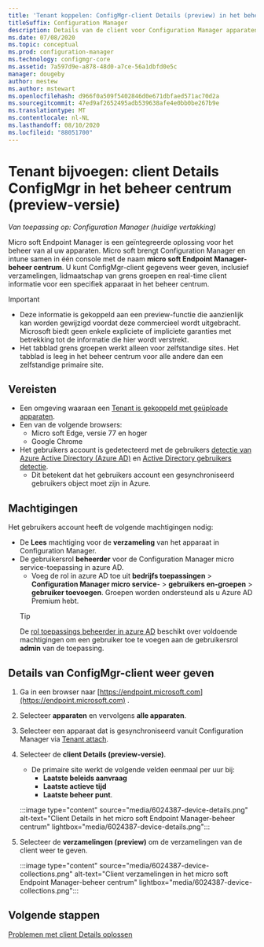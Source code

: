 ```yaml
---
title: 'Tenant koppelen: ConfigMgr-client Details (preview) in het beheer centrum'
titleSuffix: Configuration Manager
description: Details van de client voor Configuration Manager apparaten weer geven vanuit het beheer centrum.
ms.date: 07/08/2020
ms.topic: conceptual
ms.prod: configuration-manager
ms.technology: configmgr-core
ms.assetid: 7a597d9e-a878-48d0-a7ce-56a1dbfd0e5c
manager: dougeby
author: mestew
ms.author: mstewart
ms.openlocfilehash: d966f0a509f5402846d0e671dbfaed571ac70d2a
ms.sourcegitcommit: 47ed9af2652495adb539638afe4e0bb0be267b9e
ms.translationtype: MT
ms.contentlocale: nl-NL
ms.lasthandoff: 08/10/2020
ms.locfileid: "88051700"
---
```

# <a name="tenant-attach-configmgr-client-details-in-the-admin-center-preview"></a><a name="bkmk_mem"></a>Tenant bijvoegen: client Details ConfigMgr in het beheer centrum (preview-versie)
<!--6024387, 6374854, 6521921, intune 7552762 pubpreview July 7, 2020-->
*Van toepassing op: Configuration Manager (huidige vertakking)*

Micro soft Endpoint Manager is een geïntegreerde oplossing voor het beheer van al uw apparaten. Micro soft brengt Configuration Manager en intune samen in één console met de naam **micro soft Endpoint Manager-beheer centrum**. U kunt ConfigMgr-client gegevens weer geven, inclusief verzamelingen, lidmaatschap van grens groepen en real-time client informatie voor een specifiek apparaat in het beheer centrum.

> [!Important]
> - Deze informatie is gekoppeld aan een preview-functie die aanzienlijk kan worden gewijzigd voordat deze commercieel wordt uitgebracht. Microsoft biedt geen enkele expliciete of impliciete garanties met betrekking tot de informatie die hier wordt verstrekt.
> - Het tabblad grens groepen werkt alleen voor zelfstandige sites. Het tabblad is leeg in het beheer centrum voor alle andere dan een zelfstandige primaire site.

## <a name="prerequisites"></a>Vereisten

- Een omgeving waaraan een [Tenant is gekoppeld met geüploade apparaten](device-sync-actions.md).
- Een van de volgende browsers:
  - Micro soft Edge, versie 77 en hoger
  - Google Chrome
- Het gebruikers account is gedetecteerd met de gebruikers [detectie van Azure Active Directory (Azure AD)](https://docs.microsoft.com/mem/configmgr/core/servers/deploy/configure/about-discovery-methods#azureaddisc) en [Active Directory gebruikers detectie](https://docs.microsoft.com/mem/configmgr/core/servers/deploy/configure/about-discovery-methods#bkmk_aboutUser).
  - Dit betekent dat het gebruikers account een gesynchroniseerd gebruikers object moet zijn in Azure.

## <a name="permissions"></a>Machtigingen

Het gebruikers account heeft de volgende machtigingen nodig:

- De **Lees** machtiging voor de **verzameling** van het apparaat in Configuration Manager.
- De gebruikersrol **beheerder** voor de Configuration Manager micro service-toepassing in azure AD.
  - Voeg de rol in azure AD toe uit **bedrijfs toepassingen**  >  **Configuration Manager micro service**-  >  **gebruikers en-groepen**  >  **gebruiker toevoegen**. Groepen worden ondersteund als u Azure AD Premium hebt.
   > [!TIP]
   > De [rol toepassings beheerder in azure AD](https://docs.microsoft.com/azure/active-directory/users-groups-roles/directory-assign-admin-roles) beschikt over voldoende machtigingen om een gebruiker toe te voegen aan de gebruikersrol **admin** van de toepassing.

## <a name="view-configmgr-client-details"></a>Details van ConfigMgr-client weer geven

1. Ga in een browser naar [https://endpoint.microsoft.com](https://endpoint.microsoft.com) .
1. Selecteer **apparaten** en vervolgens **alle apparaten**.
1. Selecteer een apparaat dat is gesynchroniseerd vanuit Configuration Manager via [Tenant attach](device-sync-actions.md).
1. Selecteer de **client Details (preview-versie)**.
   - De primaire site werkt de volgende velden eenmaal per uur bij:
      - **Laatste beleids aanvraag**
      - **Laatste actieve tijd**
      - **Laatste beheer punt**.

   :::image type="content" source="media/6024387-device-details.png" alt-text="Client Details in het micro soft Endpoint Manager-beheer centrum" lightbox="media/6024387-device-details.png":::

1. Selecteer de **verzamelingen (preview)** om de verzamelingen van de client weer te geven.

   :::image type="content" source="media/6024387-device-collections.png" alt-text="Client verzamelingen in het micro soft Endpoint Manager-beheer centrum" lightbox="media/6024387-device-collections.png":::

## <a name="next-steps"></a>Volgende stappen

[Problemen met client Details oplossen](troubleshoot-client-details.md)
